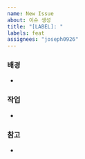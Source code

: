 ```yaml
---
name: New Issue
about: 이슈 생성
title: "[LABEL]: "
labels: feat
assignees: "joseph0926"
---
```


### 배경

-

### 작업

-

### 참고

-
